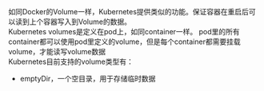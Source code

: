如同Docker的Volume一样，Kubernetes提供类似的功能。保证容器在重启后可以读到上个容器写入到Volume的数据。  
Kubernetes volumes是定义在pod上，如同container一样。 pod里的所有container都可以使用pod里定义的volume，但是每个container都需要挂载volume，才能读写volume数据  
Kubernetes目前支持的volume类型有：
  * emptyDir，一个空目录，用于存储临时数据